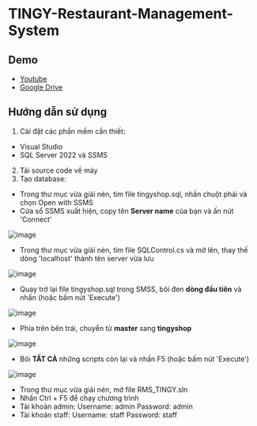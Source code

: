 # TINGY-Restaurant-Management-System
## Demo
* [Youtube](https://youtu.be/hlcqpo9kQOA)
* [Google Drive](https://drive.google.com/drive/folders/1ntA6WZt2r0GQblNjTq-4pjSgZiCU55y3?usp=sharing)
## Hướng dẫn sử dụng
1. Cài đặt các phần mềm cần thiết:
* Visual Studio
* SQL Server 2022 và SSMS
2. Tải source code về máy
3. Tạo database:
* Trong thư mục vừa giải nén, tìm file tingyshop.sql, nhấn chuột phải và chọn Open with SSMS
* Cửa sổ SSMS xuất hiện, copy tên **Server name** của bạn và ấn nút 'Connect'

![image](https://user-images.githubusercontent.com/28885151/235122740-50326479-0650-4bf1-9aba-9b786c711a10.png)
* Trong thư mục vừa giải nén, tìm file SQLControl.cs và mở lên, thay thế dòng 'localhost' thành tên server vừa lưu

![image](https://user-images.githubusercontent.com/28885151/235123067-cf6c2dea-56d8-4868-9ce6-bd820b3affdd.png)

* Quay trở lại file tingyshop.sql trong SMSS, bôi đen **dòng đầu tiên** và nhấn (hoặc bấm nút 'Execute')

![image](https://user-images.githubusercontent.com/28885151/235121345-69617d39-dd2c-4386-a0e3-c6c31adfdbb3.png)

* Phía trên bên trái, chuyển từ **master** sang **tingyshop**

![image](https://user-images.githubusercontent.com/28885151/235121849-ce82934f-81fd-443a-89a7-a0a39df39c8b.png)

* Bôi **TẤT CẢ** những scripts còn lại và nhấn F5 (hoặc bấm nút 'Execute')

![image](https://user-images.githubusercontent.com/28885151/235122054-b37fb1e3-a3dd-4c34-a49f-61e3e01ee597.png)

* Trong thư mục vừa giải nén, mở file RMS_TINGY.sln
* Nhấn Ctrl + F5 để chạy chương trình
* Tài khoản admin:
Username: admin
Password: admin
* Tài khoản staff:
Username: staff
Password: staff


